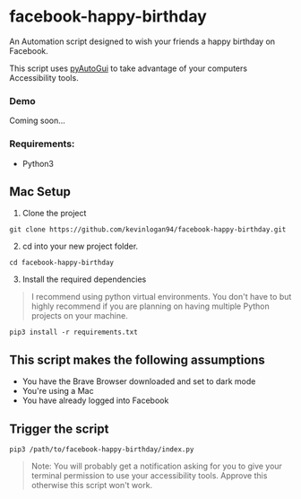 # facebook-happy-birthday

An Automation script designed to wish your friends a happy birthday on Facebook.

This script uses [pyAutoGui](https://pyautogui.readthedocs.io/en/latest/introduction.html) to take advantage of your computers Accessibility tools.

### Demo

Coming soon...

### Requirements:

- Python3

## Mac Setup

1. Clone the project

```
git clone https://github.com/kevinlogan94/facebook-happy-birthday.git
```

2. cd into your new project folder.

```
cd facebook-happy-birthday
```

3. Install the required dependencies
> I recommend using python virtual environments. You don't have to but highly recommend if you are planning on having multiple Python projects on your machine. 

```
pip3 install -r requirements.txt
```

## This script makes the following assumptions

- You have the Brave Browser downloaded and set to dark mode
- You're using a Mac
- You have already logged into Facebook

## Trigger the script

```
pip3 /path/to/facebook-happy-birthday/index.py
```

> Note: You will probably get a notification asking for you to give your terminal permission to use your accessibility tools. Approve this otherwise this script won't work.
